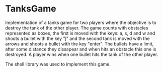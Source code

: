# TanksGame
Implementation of a tanks game for two players where the objective is to destroy the tank of the other player. The game counts with obstacles represented as boxes, the first is moved with the keys: a, s, d and w and shoots a bullet with the key "j" and the second tank is moved with the arrows and shoots a bullet with the key "enter". The bullets have a limit, after some distance they dissapear and when hits an obstacle this one is destroyed. A player wins when one bullet hits the tank of the other player.

The shell library was used to implement this game.
